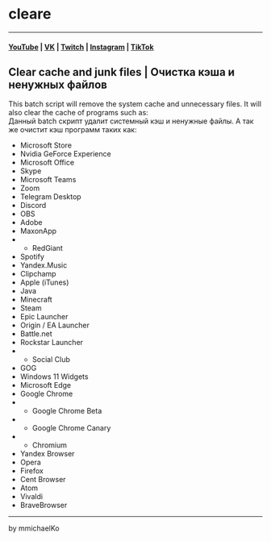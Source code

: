 # cleare
***
#### [YouTube](https://YouTube.com/mmichaelKo) | [VK](https://VK.com/id180544766) | [Twitch](https://Twitch.tv/mmichaelKo) | [Instagram](https://Instagram.com/mmichaelKo) | [TikTok](https://TikTok.com/@mmichaelko)
## Clear cache and junk files | Очистка кэша и ненужных файлов
This batch script will remove the system cache and unnecessary files. It will also clear the cache of programs such as:  
Данный batch скрипт удалит системный кэш и ненужные файлы. А так же очистит кэш программ таких как:
- Microsoft Store
- Nvidia GeForce Experience
- Microsoft Office
- Skype
- Microsoft Teams
- Zoom
- Telegram Desktop
- Discord
- OBS
- Adobe
- MaxonApp
- - RedGiant
- Spotify
- Yandex.Music
- Clipchamp
- Apple (iTunes)
- Java
- Minecraft
- Steam
- Epic Launcher
- Origin / EA Launcher
- Battle.net
- Rockstar Launcher 
- - Social Club
- GOG
- Windows 11 Widgets
- Microsoft Edge
- Google Chrome
- - Google Chrome Beta
- - Google Chrome Canary
- - Chromium
- Yandex Browser
- Opera
- Firefox
- Cent Browser
- Atom
- Vivaldi
- BraveBrowser
***
by mmichaelKo
